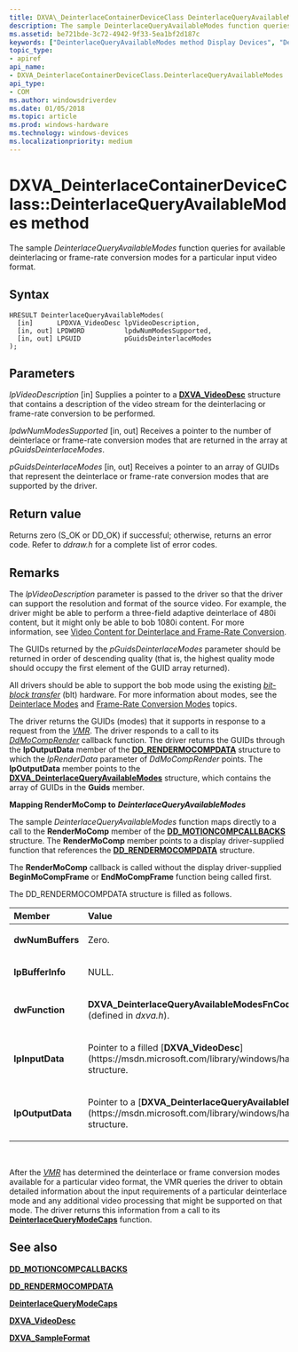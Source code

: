 ```yaml
---
title: DXVA\_DeinterlaceContainerDeviceClass DeinterlaceQueryAvailableModes method
description: The sample DeinterlaceQueryAvailableModes function queries for available deinterlacing or frame-rate conversion modes for a particular input video format.
ms.assetid: be721bde-3c72-4942-9f33-5ea1bf2d187c
keywords: ["DeinterlaceQueryAvailableModes method Display Devices", "DeinterlaceQueryAvailableModes method Display Devices , DXVA_DeinterlaceContainerDeviceClass interface", "DXVA_DeinterlaceContainerDeviceClass interface Display Devices , DeinterlaceQueryAvailableModes method"]
topic_type:
- apiref
api_name:
- DXVA_DeinterlaceContainerDeviceClass.DeinterlaceQueryAvailableModes
api_type:
- COM
ms.author: windowsdriverdev
ms.date: 01/05/2018
ms.topic: article
ms.prod: windows-hardware
ms.technology: windows-devices
ms.localizationpriority: medium
---
```


# DXVA\_DeinterlaceContainerDeviceClass::DeinterlaceQueryAvailableModes method


The sample *DeinterlaceQueryAvailableModes* function queries for available deinterlacing or frame-rate conversion modes for a particular input video format.

Syntax
------

```ManagedCPlusPlus
HRESULT DeinterlaceQueryAvailableModes(
  [in]      LPDXVA_VideoDesc lpVideoDescription,
  [in, out] LPDWORD          lpdwNumModesSupported,
  [in, out] LPGUID           pGuidsDeinterlaceModes
);
```

Parameters
----------

*lpVideoDescription* \[in\]
Supplies a pointer to a [**DXVA\_VideoDesc**](https://msdn.microsoft.com/library/windows/hardware/ff564070) structure that contains a description of the video stream for the deinterlacing or frame-rate conversion to be performed.

*lpdwNumModesSupported* \[in, out\]
Receives a pointer to the number of deinterlace or frame-rate conversion modes that are returned in the array at *pGuidsDeinterlaceModes*.

*pGuidsDeinterlaceModes* \[in, out\]
Receives a pointer to an array of GUIDs that represent the deinterlace or frame-rate conversion modes that are supported by the driver.

Return value
------------

Returns zero (S\_OK or DD\_OK) if successful; otherwise, returns an error code. Refer to *ddraw.h* for a complete list of error codes.

Remarks
-------

The *lpVideoDescription* parameter is passed to the driver so that the driver can support the resolution and format of the source video. For example, the driver might be able to perform a three-field adaptive deinterlace of 480i content, but it might only be able to bob 1080i content. For more information, see [Video Content for Deinterlace and Frame-Rate Conversion](https://msdn.microsoft.com/library/windows/hardware/ff570502).

The GUIDs returned by the *pGuidsDeinterlaceModes* parameter should be returned in order of descending quality (that is, the highest quality mode should occupy the first element of the GUID array returned).

All drivers should be able to support the bob mode using the existing [*bit-block transfer*](https://msdn.microsoft.com/library/windows/hardware/ff556272#wdkgloss-bit-block-transfer) (blt) hardware. For more information about modes, see the [Deinterlace Modes](https://msdn.microsoft.com/library/windows/hardware/ff552704) and [Frame-Rate Conversion Modes](https://msdn.microsoft.com/library/windows/hardware/ff566449) topics.

The driver returns the GUIDs (modes) that it supports in response to a request from the [*VMR*](https://msdn.microsoft.com/library/windows/hardware/ff556344#wdkgloss-video-mixer-renderer--vmr-). The driver responds to a call to its [*DdMoCompRender*](https://msdn.microsoft.com/library/windows/hardware/ff550248) callback function. The driver returns the GUIDs through the **lpOutputData** member of the [**DD\_RENDERMOCOMPDATA**](https://msdn.microsoft.com/library/windows/hardware/ff551693) structure to which the *lpRenderData* parameter of *DdMoCompRender* points. The **lpOutputData** member points to the [**DXVA\_DeinterlaceQueryAvailableModes**](https://msdn.microsoft.com/library/windows/hardware/ff563951) structure, which contains the array of GUIDs in the **Guids** member.

**Mapping RenderMoComp to** ***DeinterlaceQueryAvailableModes***

The sample *DeinterlaceQueryAvailableModes* function maps directly to a call to the **RenderMoComp** member of the [**DD\_MOTIONCOMPCALLBACKS**](https://msdn.microsoft.com/library/windows/hardware/ff551660) structure. The **RenderMoComp** member points to a display driver-supplied function that references the [**DD\_RENDERMOCOMPDATA**](https://msdn.microsoft.com/library/windows/hardware/ff551693) structure.

The **RenderMoComp** callback is called without the display driver-supplied **BeginMoCompFrame** or **EndMoCompFrame** function being called first.

The DD\_RENDERMOCOMPDATA structure is filled as follows.

<table>
<colgroup>
<col width="50%" />
<col width="50%" />
</colgroup>
<thead>
<tr class="header">
<th align="left">Member</th>
<th align="left">Value</th>
</tr>
</thead>
<tbody>
<tr class="odd">
<td align="left"><p><strong>dwNumBuffers</strong></p></td>
<td align="left"><p>Zero.</p></td>
</tr>
<tr class="even">
<td align="left"><p><strong>lpBufferInfo</strong></p></td>
<td align="left"><p>NULL.</p></td>
</tr>
<tr class="odd">
<td align="left"><p><strong>dwFunction</strong></p></td>
<td align="left"><p><strong>DXVA_DeinterlaceQueryAvailableModesFnCode</strong> constant (defined in <em>dxva.h</em>).</p></td>
</tr>
<tr class="even">
<td align="left"><p><strong>lpInputData</strong></p></td>
<td align="left"><p>Pointer to a filled [<strong>DXVA_VideoDesc</strong>](https://msdn.microsoft.com/library/windows/hardware/ff564070) structure.</p></td>
</tr>
<tr class="odd">
<td align="left"><p><strong>lpOutputData</strong></p></td>
<td align="left"><p>Pointer to a [<strong>DXVA_DeinterlaceQueryAvailableModes</strong>](https://msdn.microsoft.com/library/windows/hardware/ff563951) structure.</p></td>
</tr>
</tbody>
</table>

 

After the [*VMR*](https://msdn.microsoft.com/library/windows/hardware/ff556344#wdkgloss-video-mixer-renderer--vmr-) has determined the deinterlace or frame conversion modes available for a particular video format, the VMR queries the driver to obtain detailed information about the input requirements of a particular deinterlace mode and any additional video processing that might be supported on that mode. The driver returns this information from a call to its [**DeinterlaceQueryModeCaps**](dxva-deinterlacecontainerdeviceclass-deinterlacequerymodecaps.md) function.

## <span id="see_also"></span>See also


[**DD\_MOTIONCOMPCALLBACKS**](https://msdn.microsoft.com/library/windows/hardware/ff551660)

[**DD\_RENDERMOCOMPDATA**](https://msdn.microsoft.com/library/windows/hardware/ff551693)

[**DeinterlaceQueryModeCaps**](dxva-deinterlacecontainerdeviceclass-deinterlacequerymodecaps.md)

[**DXVA\_VideoDesc**](https://msdn.microsoft.com/library/windows/hardware/ff564070)

[**DXVA\_SampleFormat**](https://msdn.microsoft.com/library/windows/hardware/ff564045)

 

 






